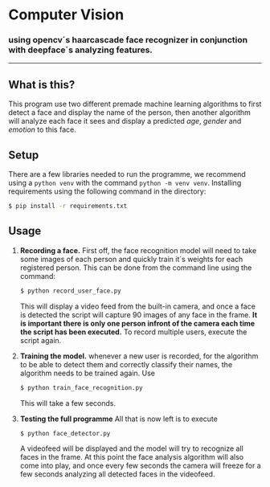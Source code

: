 # Computer Vision 
### using opencv´s haarcascade face recognizer in conjunction with deepface´s analyzing features.

---
## What is this?

This program use two different premade machine learning algorithms to first detect a face and display the name of the person, then another algorithm will analyze each face it sees and display a predicted *age*, *gender* and *emotion* to this face.

## Setup

There are a few libraries needed to run the programme, we recommend using a `python venv` with the command `python -m venv venv`. Installing requirements using the following command in the directory:

```bash
$ pip install -r requirements.txt
```

## Usage

1. **Recording a face.**
    First off, the face recognition model will need to take some images of each person and quickly train it´s weights for each registered person. This can be done from the command line using the command:
    ```bash
    $ python record_user_face.py
    ```

    This will display a video feed from the built-in camera, and once a face is detected the script will capture 90 images of any face in the frame. **It is important there is only one person infront of the camera each time the script has been executed.** To record multiple users, execute the script again.
2. **Training the model.**
    whenever a new user is recorded, for the algorithm to be able to detect them and correctly classify their names, the algorithm needs to be trained again. Use

    ```bash
    $ python train_face_recognition.py
    ```

    This will take a few seconds.

3. **Testing the full programme**
    All that is now left is to execute
    
    ```bash
    $ python face_detector.py
    ```

    A videofeed will be displayed and the model will try to recognize all faces in the frame. At this point the face analysis algorithm will also come into play, and once every few seconds the camera will freeze for a few seconds analyzing all detected faces in the videofeed.